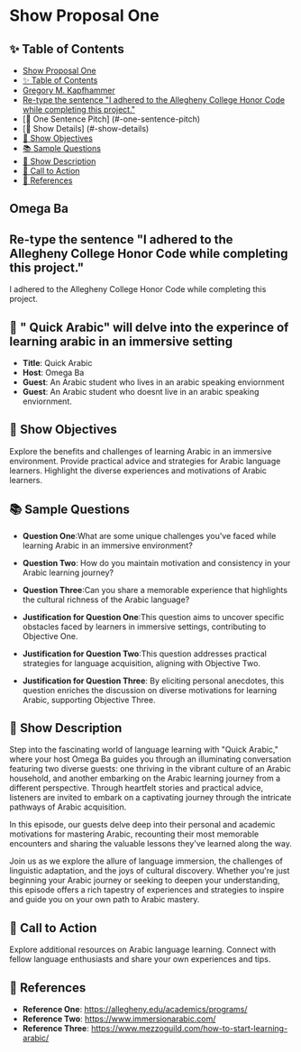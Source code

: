 # Show Proposal One

## ✨ Table of Contents

<!---toc start-->

* [Show Proposal One](#show-proposal-one)
* [✨ Table of Contents](#-table-of-contents)
* [Gregory M. Kapfhammer](#gregory-m-kapfhammer)
* [Re-type the sentence "I adhered to the Allegheny College Honor Code while completing this project."](#re-type-the-sentence-i-adhered-to-the-allegheny-college-honor-code-while-completing-this-project)
* [🏁 One Sentence Pitch] (#-one-sentence-pitch)
* [🔬 Show Details] (#-show-details)
* [📝 Show Objectives](#-show-objectives)
* [📚 Sample Questions](#-sample-questions)
* [🎉 Show Description](#-show-description)
* [📢 Call to Action](#-call-to-action)
* [🦜 References](#-references)

<!---toc end-->

## Omega Ba

## Re-type the sentence "I adhered to the Allegheny College Honor Code while completing this project."

I adhered to the Allegheny College Honor Code while completing this project.

## 🏁 " Quick Arabic" will delve into the experince of learning arabic in an immersive setting

- **Title**: Quick Arabic
- **Host**: Omega Ba
- **Guest**: An Arabic student who lives in an arabic speaking enviornment 
- **Guest**: An Arabic student who doesnt live in an arabic speaking enviornment.

## 📝 Show Objectives

Explore the benefits and challenges of learning Arabic in an immersive environment.
Provide practical advice and strategies for Arabic language learners.
Highlight the diverse experiences and motivations of Arabic learners.

## 📚 Sample Questions

- **Question One**:What are some unique challenges you've faced while learning Arabic in an immersive environment?

- **Question Two**: How do you maintain motivation and consistency in your Arabic learning journey?

- **Question Three**:Can you share a memorable experience that highlights the cultural richness of the Arabic language?

- **Justification for Question One**:This question aims to uncover specific obstacles faced by learners in immersive settings, contributing to Objective One.

- **Justification for Question Two**:This question addresses practical strategies for language acquisition, aligning with Objective Two.

- **Justification for Question Three**: By eliciting personal anecdotes, this question enriches the discussion on diverse motivations for learning Arabic, supporting Objective Three.

## 🎉 Show Description

Step into the fascinating world of language learning with "Quick Arabic," where your host Omega Ba guides you through an illuminating conversation featuring two diverse guests: one thriving in the vibrant culture of an Arabic household, and another embarking on the Arabic learning journey from a different perspective. Through heartfelt stories and practical advice, listeners are invited to embark on a captivating journey through the intricate pathways of Arabic acquisition.

In this episode, our guests delve deep into their personal and academic motivations for mastering Arabic, recounting their most memorable encounters and sharing the valuable lessons they've learned along the way.

Join us as we explore the allure of language immersion, the challenges of linguistic adaptation, and the joys of cultural discovery. Whether you're just beginning your Arabic journey or seeking to deepen your understanding, this episode offers a rich tapestry of experiences and strategies to inspire and guide you on your own path to Arabic mastery.

## 📢 Call to Action

Explore additional resources on Arabic language learning.
 Connect with fellow language enthusiasts and share your own experiences and tips.

## 🦜 References

- **Reference One**: <https://allegheny.edu/academics/programs/>
- **Reference Two**: <https://www.immersionarabic.com/>
- **Reference Three**: <https://www.mezzoguild.com/how-to-start-learning-arabic/>
